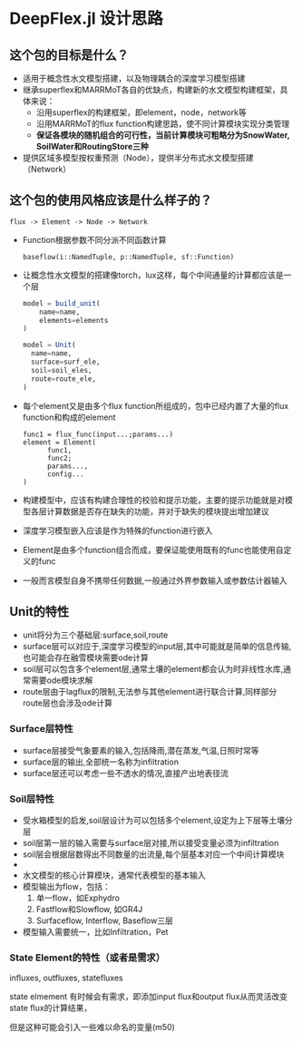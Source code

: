 # DeepFlex.jl 设计思路

## 这个包的目标是什么？

- 适用于概念性水文模型搭建，以及物理耦合的深度学习模型搭建
- 继承superflex和MARRMoT各自的优缺点，构建新的水文模型构建框架，具体来说：
  - 沿用superflex的构建框架，即element，node，network等
  - 沿用MARRMoT的flux function构建思路，使不同计算模块实现分类管理
  - **保证各模块的随机组合的可行性，当前计算模块可粗略分为SnowWater, SoilWater和RoutingStore三种**
- 提供区域多模型按权重预测（Node），提供半分布式水文模型搭建（Network）

## 这个包的使用风格应该是什么样子的？

`flux -> Element -> Node -> Network`

- Function根据参数不同分派不同函数计算

  ```
  baseflow(i::NamedTuple, p::NamedTuple, sf::Function)
  ```
- 让概念性水文模型的搭建像torch，lux这样，每个中间通量的计算都应该是一个层

  ```julia
  model = build_unit(
      name=name,
      elements=elements
  )

  model = Unit(
    name=name,
    surface=surf_ele,
    soil=soil_eles,
    route=route_ele,
  )
  ```
- 每个element又是由多个flux function所组成的，包中已经内置了大量的flux function和构成的element

  ```
  func1 = flux_func(input...;params...)
  element = Element(
  		func1,
  		func2;
  		params...,
  		config...
  )
  ```
- 构建模型中，应该有构建合理性的校验和提示功能，主要的提示功能就是对模型各层计算数据是否存在缺失的功能，并对于缺失的模块提出增加建议
- 深度学习模型嵌入应该是作为特殊的function进行嵌入
- Element是由多个function组合而成，要保证能使用既有的func也能使用自定义的func
- 一般而言模型自身不携带任何数据,一般通过外界参数输入或参数估计器输入

## Unit的特性

- unit将分为三个基础层:surface,soil,route
- surface层可以对应于,深度学习模型的input层,其中可能就是简单的信息传输,也可能会存在融雪模块需要ode计算
- soil层可以包含多个element层,通常土壤的element都会认为时非线性水库,通常需要ode模块求解
- route层由于lagflux的限制,无法参与其他element进行联合计算,同样部分route层也会涉及ode计算

### Surface层特性

- surface层接受气象要素的输入,包括降雨,潜在蒸发,气温,日照时常等
- surface层的输出,全部统一名称为infiltration
- surface层还可以考虑一些不透水的情况,直接产出地表径流

### Soil层特性

- 受水箱模型的启发,soil层设计为可以包括多个element,设定为上下层等土壤分层
- soil层第一层的输入需要与surface层对接,所以接受变量必须为infiltration
- soil层会根据层数得出不同数量的出流量,每个层基本对应一个中间计算模块
- 
- 水文模型的核心计算模块，通常代表模型的基本输入
- 模型输出为flow，包括：
  1. 单一flow，如Exphydro
  2. Fastflow和Slowflow, 如GR4J
  3. Surfaceflow, Interflow, Baseflow三层
- 模型输入需要统一，比如Infiltration，Pet

### State Element的特性（或者是需求）

influxes, outfluxes, statefluxes

state elmement 有时候会有需求，即添加input flux和output flux从而灵活改变state flux的计算结果，

但是这种可能会引入一些难以命名的变量(m50)
